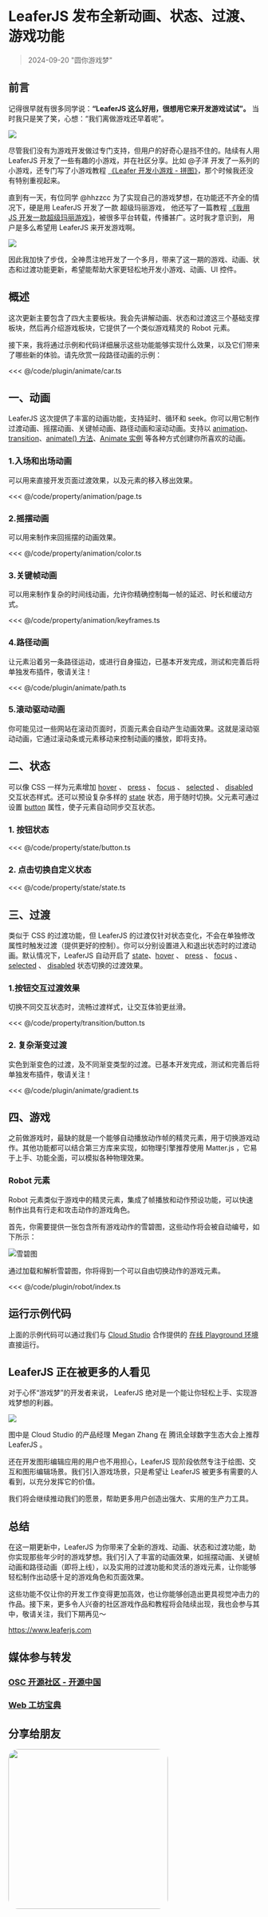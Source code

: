 <script setup>
import Case from '/component/Case.vue'
</script>

# LeaferJS 发布全新动画、状态、过渡、游戏功能

> 2024-09-20 "圆你游戏梦"

## 前言

记得很早就有很多同学说：**“LeaferJS 这么好用，很想用它来开发游戏试试”。** 当时我只是笑了笑，心想：“我们离做游戏还早着呢”。

![](/image/blog/20240920/message.png)

尽管我们没有为游戏开发做过专门支持，但用户的好奇心是挡不住的。陆续有人用 LeaferJS 开发了一些有趣的小游戏，并在社区分享。比如 @子洋 开发了一系列的小游戏，还专门写了小游戏教程 [《Leafer 开发小游戏 - 拼图》](https://juejin.cn/post/7388338139633516595)，那个时候我还没有特别重视起来。

直到有一天，有位同学 @hhzzcc 为了实现自己的游戏梦想，在功能还不齐全的情况下，硬是用 LeaferJS 开发了一款 超级玛丽游戏， 他还写了一篇教程 [《我用 JS 开发一款超级玛丽游戏》](https://juejin.cn/post/7392116075674828827)，被很多平台转载，传播甚广。这时我才意识到， 用户是多么希望用 LeaferJS 来开发游戏啊。

![](/image/demo/mary.jpg)

因此我加快了步伐，全神贯注地开发了一个多月，带来了这一期的游戏、动画、状态和过渡功能更新，希望能帮助大家更轻松地开发小游戏、动画、UI 控件。

## 概述

这次更新主要包含了四大主要板块。我会先讲解动画、状态和过渡这三个基础支撑板块，然后再介绍游戏板块，它提供了一个类似游戏精灵的 Robot 元素。

接下来，我将通过示例和代码详细展示这些功能能够实现什么效果，以及它们带来了哪些新的体验。请先欣赏一段路径动画的示例：

<case name="AnimateCar" editor=false ></case>

<<< @/code/plugin/animate/car.ts

## 一、动画

LeaferJS 这次提供了丰富的动画功能，支持延时、循环和 seek。你可以用它制作过渡动画、摇摆动画、关键帧动画、路径动画和滚动动画。支持以 [animation](/reference/UI/animation.md)、[transition](/reference/UI/transition.md)、[animate() 方法](/reference/UI/animate.md)、[Animate 实例](/plugin/in/animate/index.md) 等各种方式创建你所喜欢的动画。

### 1.入场和出场动画

可以用来直接开发页面过渡效果，以及元素的移入移出效果。

<case name="AnimatePage" editor=false></case>

<<< @/code/property/animation/page.ts

### 2.摇摆动画

可以用来制作来回摇摆的动画效果。

<case name="AnimateColor" editor=false></case>

<<< @/code/property/animation/color.ts

### 3.关键帧动画

可以用来制作复杂的时间线动画，允许你精确控制每一帧的延迟、时长和缓动方式。

<case name="AnimateFrames" editor=false></case>

<<< @/code/property/animation/keyframes.ts

### 4.路径动画

让元素沿着另一条路径运动，或进行自身描边，已基本开发完成，测试和完善后将单独发布插件，敬请关注！

<case name="AnimatePath" editor=false height=240></case>

<<< @/code/plugin/animate/path.ts

### 5.滚动驱动动画

你可能见过一些网站在滚动页面时，页面元素会自动产生动画效果。这就是滚动驱动动画，它通过滚动条或元素移动来控制动画的播放，即将支持。

## 二、状态

可以像 CSS 一样为元素增加 [hover](/reference/UI/state/hover.md) 、 [press](/reference/UI/state/press.md) 、 [focus](/reference/UI/state/focus.md) 、 [selected](/reference/UI/state/selected.md) 、 [disabled](/reference/UI/state/disabled.md) 交互状态样式。还可以预设复杂多样的 [state](/reference/UI/state/state.md) 状态，用于随时切换。父元素可通过设置 [button](/reference/UI/state/state.md#button-boolean) 属性，使子元素自动同步交互状态。

### 1. 按钮状态

<case name="Button" editor=false></case>

<<< @/code/property/state/button.ts

### 2. 点击切换自定义状态

<case name="State" index=0 editor=false></case>

<<< @/code/property/state/state.ts

## 三、过渡

类似于 CSS 的过渡功能，但 LeaferJS 的过渡仅针对状态变化，不会在单独修改属性时触发过渡（提供更好的控制）。你可以分别设置进入和退出状态时的过渡动画。默认情况下，LeaferJS 自动开启了 [state](/reference/UI/state/state.md)、[hover](/reference/UI/state/hover.md) 、 [press](/reference/UI/state/press.md) 、 [focus](/reference/UI/state/focus.md) 、 [selected](/reference/UI/state/selected.md) 、 [disabled](/reference/UI/state/disabled.md) 状态切换的过渡效果。

### 1.按钮交互过渡效果

切换不同交互状态时，流畅过渡样式，让交互体验更丝滑。

<case name="Transition" editor=false></case>

<<< @/code/property/transition/button.ts

### 2. 复杂渐变过渡

实色到渐变色的过渡，及不同渐变类型的过渡。已基本开发完成，测试和完善后将单独发布插件，敬请关注！

<case name="AnimateGradient" editor=false></case>

<<< @/code/plugin/animate/gradient.ts

## 四、游戏

之前做游戏时，最缺的就是一个能够自动播放动作帧的精灵元素，用于切换游戏动作。其他功能都可以结合第三方库来实现，如物理引擎推荐使用 Matter.js ，它易于上手、功能全面，可以模拟各种物理效果。

### Robot 元素

Robot 元素类似于游戏中的精灵元素，集成了帧播放和动作预设功能，可以快速制作出具有行走和攻击动作的游戏角色。

首先，你需要提供一张包含所有游戏动作的雪碧图，这些动作将会被自动编号，如下所示：

![雪碧图](/image/arrows-numbers.png)

通过加载和解析雪碧图，你将得到一个可以自由切换动作的游戏元素。

<case name="Robot" editor=false></case>

<<< @/code/plugin/robot/index.ts

## 运行示例代码

上面的示例代码可以通过我们与 [Cloud Studio](https://cloudstudio.net) 合作提供的 [在线 Playground 环境](https://www.leaferjs.com/ui/guide/runtime.html) 直接运行。

## LeaferJS 正在被更多的人看见

对于心怀“游戏梦”的开发者来说， LeaferJS 绝对是一个能让你轻松上手、实现游戏梦想的利器。

![](/image/blog/20240920/cloud.jpg)

图中是 Cloud Studio 的产品经理 Megan Zhang 在 腾讯全球数字生态大会上推荐 LeaferJS 。

还在开发图形编辑应用的用户也不用担心，LeaferJS 现阶段依然专注于绘图、交互和图形编辑场景。我们引入游戏场景，只是希望让 LeaferJS 被更多有需要的人看到，以充分发挥它的价值。

我们将会继续推动我们的愿景，帮助更多用户创造出强大、实用的生产力工具。

## 总结

在这一期更新中，LeaferJS 为你带来了全新的游戏、动画、状态和过渡功能，助你实现那些年少时的游戏梦想。我们引入了丰富的动画效果，如摇摆动画、关键帧动画和路径动画（即将上线），以及实用的过渡功能和灵活的游戏元素，让你能够轻松制作出动感十足的游戏角色和页面效果。

这些功能不仅让你的开发工作变得更加高效，也让你能够创造出更具视觉冲击力的作品。接下来，更多令人兴奋的社区游戏作品和教程将会陆续出现，我也会参与其中，敬请关注，我们下期再见～

https://www.leaferjs.com

## 媒体参与转发

### [OSC 开源社区 - 开源中国](https://mp.weixin.qq.com/s/n9hMmq07f0mlGrj2frBxKg)

### [Web 工坊宝典](https://mp.weixin.qq.com/s/Mj05dODrGEeY05ErPYUt1g)

## 分享给朋友

<img width="320"  style="border-radius:20px" src="/image/blog/20240920/wx.png" />
